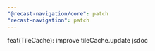 ```yaml
---
"@recast-navigation/core": patch
"recast-navigation": patch
---
```


feat(TileCache): improve tileCache.update jsdoc
